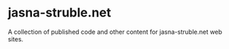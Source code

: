 jasna-struble.net
=================
A collection of published code and other content for jasna-struble.net 
web sites.
